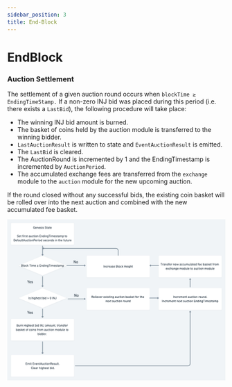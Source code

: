 ```yaml
---
sidebar_position: 3
title: End-Block
---
```


# EndBlock

### Auction Settlement

The settlement of a given auction round occurs when `blockTime ≥ EndingTimeStamp.` If a non-zero INJ bid was placed during this period (i.e. there exists a `LastBid`), the following procedure will take place:

* The winning INJ bid amount is burned.
* The basket of coins held by the auction module is transferred to the winning bidder.
* `LastAuctionResult` is written to state and `EventAuctionResult` is emitted.
* The `LastBid` is cleared.
* The AuctionRound is incremented by 1 and the EndingTimestamp is incremented by `AuctionPeriod`.
* The accumulated exchange fees are transferred from the `exchange` module to the `auction` module for the new upcoming auction.

If the round closed without any successful bids, the existing coin basket will be rolled over into the next auction and combined with the new accumulated fee basket.

![img.png](../../../developers/modules/injective/auction/img.png)
